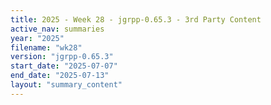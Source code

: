 ```yaml
---
title: 2025 - Week 28 - jgrpp-0.65.3 - 3rd Party Content
active_nav: summaries
year: "2025"
filename: "wk28"
version: "jgrpp-0.65.3"
start_date: "2025-07-07"
end_date: "2025-07-13"
layout: "summary_content"
---
```

